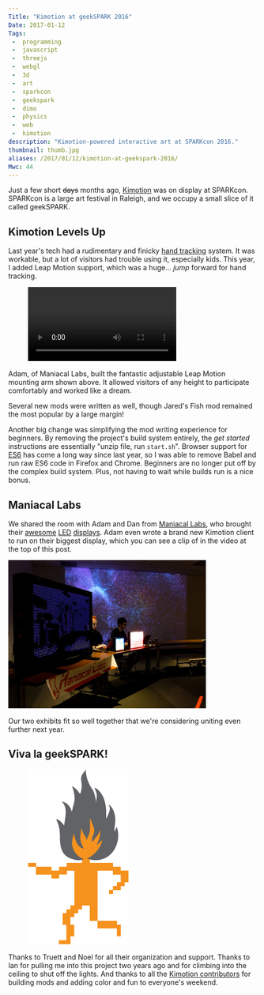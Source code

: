 ```yaml
---
Title: "Kimotion at geekSPARK 2016"
Date: 2017-01-12
Tags:
 -  programming
 -  javascript
 -  threejs
 -  webgl
 -  3d
 -  art
 -  sparkcon
 -  geekspark
 -  dimo
 -  physics
 -  web
 -  kimotion
description: "Kimotion-powered interactive art at SPARKcon 2016."
thumbnail: thumb.jpg
aliases: /2017/01/12/kimotion-at-geekspark-2016/
Mwc: 44
---
```


Just a few short <del>days</del> months ago, [Kimotion][kimotion] was on
display at SPARKcon. SPARKcon is a large art festival in Raleigh, and we
occupy a small slice of it called geekSPARK.

## Kimotion Levels Up

Last year's tech had a rudimentary and finicky [hand tracking][ht] system. It
was workable, but a lot of visitors had trouble using it, especially kids.
This year, I added Leap Motion support, which was a huge... _jump_ forward for
hand tracking.

<figure>
<video style="margin: 0 auto" controls autoplay loop>
<source src="arm.mp4" />
<source src="arm.webm" />
</video>
</figure>

Adam, of Maniacal Labs, built the fantastic adjustable Leap Motion mounting arm
shown above. It allowed visitors of any height to participate comfortably and
worked like a dream.

Several new mods were written as well, though Jared's Fish mod remained the
most popular by a large margin!

Another big change was simplifying the mod writing experience for beginners.
By removing the project's build system entirely, the _get started_ instructions
are essentially "unzip file, run `start.sh`". Browser support for [ES6][es6]
has come a long way since last year, so I was able to remove Babel and run raw
ES6 code in Firefox and Chrome. Beginners are no longer put off by the complex
build system. Plus, not having to wait while builds run is a nice bonus.

## Maniacal Labs

We shared the room with Adam and Dan from [Maniacal Labs][ml], who brought
their [awesome][ml1] [LED][ml2] [displays][ml3]. Adam even wrote a brand new
Kimotion client to run on their biggest display, which you can see a clip of in
the video at the top of this post.

![Maniacal Labs @ geekSPARK 2016](maniacal.jpg)

Our two exhibits fit so well together that we're considering uniting even
further next year.

<!-- Commenting this out until I find a hugo gallery solution that supports thumbnails.
## Pictures!

$GALLERY
-->

## Viva la geekSPARK!

<figure>
    <img src="geekspark.png" alt="geekSPARK logo" />
</figure>

Thanks to Truett and Noel for all their organization and support. Thanks to
Ian for pulling me into this project two years ago and for climbing into the
ceiling to shut off the lights. And thanks to all the [Kimotion
contributors][kc] for building mods and adding color and fun to everyone's
weekend.

<div hidden>
    <img src="thumb.jpg">
</div>

[kimotion]: http://kimotion.xyz
[ml]: http://maniacallabs.com/
[ml1]: http://maniacallabs.com/2016/06/28/jumbo1k-32x32-led-networked-display/
[ml2]: http://maniacallabs.com/WyoManiacalDisplay/
[ml3]: http://maniacallabs.com/2015/09/22/building-the-colossus-led-display/
[redhat]: https://www.redhat.com
[kc]: http://kimotion.xyz/#contributors
[es6]: https://en.wikipedia.org/wiki/ECMAScript#6th_Edition_-_ECMAScript_2015
[ht]: https://vimeo.com/136950949
[lm]: https://www.leapmotion.com
